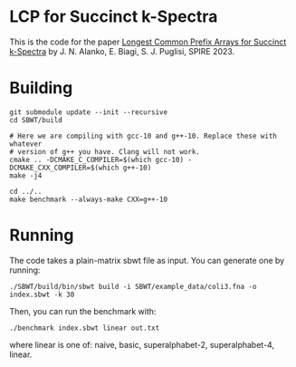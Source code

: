 # LCP for Succinct k-Spectra
This is the code for the paper [Longest Common Prefix Arrays for Succinct k-Spectra](https://arxiv.org/abs/2306.04850) by J. N. Alanko, E. Biagi,  S. J. Puglisi, SPIRE 2023. 

# Building

```
git submodule update --init --recursive
cd SBWT/build

# Here we are compiling with gcc-10 and g++-10. Replace these with whatever
# version of g++ you have. Clang will not work.
cmake .. -DCMAKE_C_COMPILER=$(which gcc-10) -DCMAKE_CXX_COMPILER=$(which g++-10)
make -j4

cd ../..
make benchmark --always-make CXX=g++-10
```

# Running

The code takes a plain-matrix sbwt file as input. You can generate one by running:

```
./SBWT/build/bin/sbwt build -i SBWT/example_data/coli3.fna -o index.sbwt -k 30
```

Then, you can run the benchmark with:

```
./benchmark index.sbwt linear out.txt
```

where linear is one of: naive, basic, superalphabet-2, superalphabet-4, linear.
